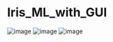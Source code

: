 # Iris_ML_with_GUI
![image](https://user-images.githubusercontent.com/66553278/127783102-12c23b55-76c6-426f-93d0-b1862d4b5c5d.png)
![image](https://user-images.githubusercontent.com/66553278/127783450-69dc1aa2-5217-412d-9c37-424db9afc198.png)
![image](https://user-images.githubusercontent.com/66553278/127783455-b12185cf-fc0c-4872-8f8a-74d0a3b53bc5.png)
